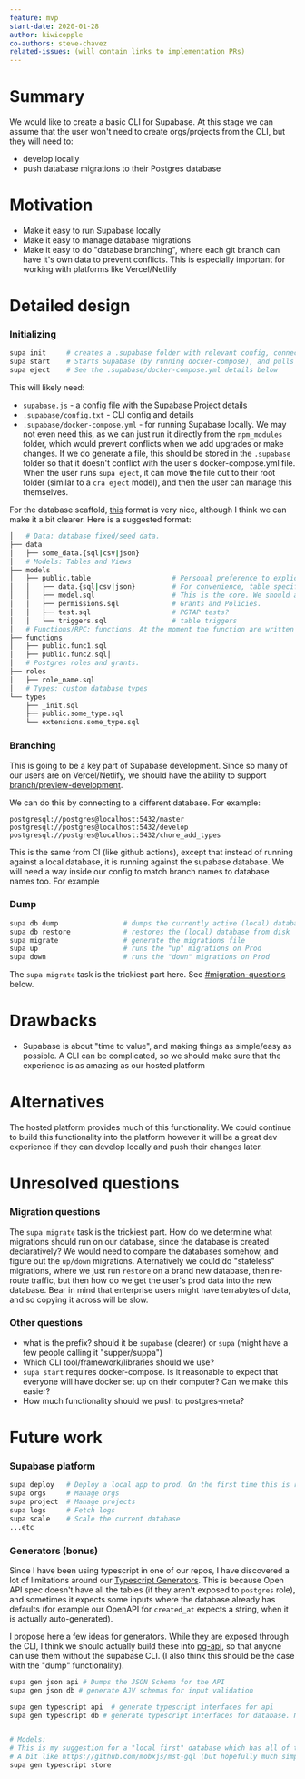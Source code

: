 ```yaml
---
feature: mvp
start-date: 2020-01-28
author: kiwicopple
co-authors: steve-chavez
related-issues: (will contain links to implementation PRs)
---
```


# Summary
[summary]: #summary

We would like to create a basic CLI for Supabase. At this stage we can assume that the user won't need to create orgs/projects from the CLI, but they will need to:

- develop locally
- push database migrations to their Postgres database

# Motivation
[motivation]: #motivation

- Make it easy to run Supabase locally
- Make it easy to manage database migrations
- Make it easy to do "database branching", where each git branch can have it's own data to prevent conflicts. This is especially important for working with platforms like Vercel/Netlify


# Detailed design
[design]: #detailed-design


### Initializing

```sh
supa init     # creates a .supabase folder with relevant config, connection strings etc. Also scaffolds out a database folder.
supa start    # Starts Supabase (by running docker-compose), and pulls up the database
supa eject    # See the .supabase/docker-compose.yml details below
```
This will likely need: 

- `supabase.js` - a config file with the Supabase Project details
- `.supabase/config.txt` - CLI config and details
- `.supabase/docker-compose.yml` - for running Supabase locally. We may not even need this, as we can just run it directly from the `npm_modules` folder, which would prevent conflicts when we add upgrades or make changes. If we do generate a file, this should be stored in the `.supabase` folder so that it doesn't conflict with the user's docker-compose.yml file. When the user runs `supa eject`, it can move the file out to their root folder (similar to a `cra eject` model), and then the user can manage this themselves.


For the database scaffold, [this](https://gitlab.com/delibrium/delibrium-postgrest/-/tree/master/database) format is very nice, although I think we can make it a bit clearer. Here is a suggested format:

```sh
│   # Data: database fixed/seed data.
├── data
│   ├── some_data.{sql|csv|json}        
│   # Models: Tables and Views
├── models
│   ├── public.table                    # Personal preference to explicitly add the schema, and we should prefer dot notation over nesting.
│   │   ├── data.{sql|csv|json}         # For convenience, table specific data can be stored here too.   
│   │   ├── model.sql                   # This is the core. We should also figure out a nice, readable format for SQL files. Should include constraints and indexes and table/column comments.
│   │   ├── permissions.sql             # Grants and Policies.
│   │   ├── test.sql                    # PGTAP tests?
│   │   └── triggers.sql                # table triggers 
│   # Functions/RPC: functions. At the moment the function are written in SQL. If we want to support something like plv8, we would have to include a builder (like webpack) to bundle the function.
├── functions                                
│   ├── public.func1.sql                
│   ├── public.func2.sql│   
│   # Postgres roles and grants.
├── roles                                
│   ├── role_name.sql    
│   # Types: custom database types
└── types
    ├── _init.sql
    ├── public.some_type.sql
    └── extensions.some_type.sql
```


### Branching

This is going to be a key part of Supabase development. Since so many of our users are on Vercel/Netlify, we should have the ability to support [branch/preview-development](https://vercel.com/docs/platform/deployments).

We can do this by connecting to a different database. For example:

`postgresql://postgres@localhost:5432/master`
`postgresql://postgres@localhost:5432/develop`
`postgresql://postgres@localhost:5432/chore_add_types`

This is the same from CI (like github actions), except that instead of running against a local database, it is running against the supabase database. We will need a way inside our config to match branch names to database names too. For example 


### Dump

```sh
supa db dump                # dumps the currently active (local) database to disk
supa db restore             # restores the (local) database from disk
supa migrate                # generate the migrations file
supa up                     # runs the "up" migrations on Prod
supa down                   # runs the "down" migrations on Prod
```

The `supa migrate` task is the trickiest part here. See [#migration-questions](#migration-questions) below.


# Drawbacks
[drawbacks]: #drawbacks

- Supabase is about "time to value", and making things as simple/easy as possible. A CLI can be complicated, so we should make sure that the experience is as amazing as our hosted platform

# Alternatives
[alternatives]: #alternatives

The hosted platform provides much of this functionality. We could continue to build this functionality into the platform however it will be a great dev experience if they can develop locally and push their changes later.

# Unresolved questions
[unresolved]: #unresolved-questions


### Migration questions
[migration-questions]: #migration-questions

The `supa migrate` task is the trickiest part. How do we determine what migrations should run on our database, since the database is created declaratively? We would need to compare the databases somehow, and figure out the `up/down` migrations. Alternatively we could do "stateless" migrations, where we just run `restore` on a brand new database, then re-route traffic, but then how do we get the user's prod data into the new database. Bear in mind that enterprise users might have terrabytes of data, and so copying it across will be slow. 


### Other questions
- what is the prefix? should it be `supabase` (clearer) or `supa` (might have a few people calling it "supper/suppa")
- Which CLI tool/framework/libraries should we use?
- `supa start` requires docker-compose. Is it reasonable to expect that everyone will have docker set up on their computer? Can we make this easier? 
- How much functionality should we push to postgres-meta? 



# Future work
[future]: #future-work

### Supabase platform 

```sh
supa deploy   # Deploy a local app to prod. On the first time this is run, it should generate a `./supabase.js` with relevant Supabase config.
supa orgs     # Manage orgs
supa project  # Manage projects
supa logs     # Fetch logs
supa scale    # Scale the current database
...etc
```


### Generators (bonus)

Since I have been using typescript in one of our repos, I have discovered a lot of limitations around our [Typescript Generators](https://supabase.io/docs/client/generating-types). This is because Open API spec doesn't have all the tables (if they aren't exposed to `postgres` role), and sometimes it expects some inputs where the database already has defaults (for example our OpenAPI for `created_at` expects a string, when it is actually auto-generated).

I propose here a few ideas for generators. While they are exposed through the CLI, I think we should actually build these into [pg-api](https://github.com/supabase/pg-api), so that anyone can use them without the supabase CLI. (I also think this should be the case with the "dump" functionality).

```sh
supa gen json api # Dumps the JSON Schema for the API
supa gen json db # generate AJV schemas for input validation

supa gen typescript api  # generate typescript interfaces for api
supa gen typescript db # generate typescript interfaces for database. Note that these types should have an interface for each table with "insert types" and "select types". These are actually different because the database can generate default values, so some fields aren't "required" 


# Models: 
# This is my suggestion for a "local first" database which has all of the rules/relationships we need to build a a realtime user store with automatic synchronization via our Realtime engine.
# A bit like https://github.com/mobxjs/mst-gql (but hopefully much simpler)
supa gen typescript store 
```